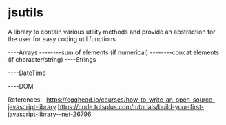 # jsutils

A library to contain various utility methods and provide an abstraction for the user for easy coding 
util functions

----Arrays
--------sum of elements (if numerical)
--------concat elements (if character/string)
----Strings

----DateTime

----DOM

References:-
https://egghead.io/courses/how-to-write-an-open-source-javascript-library
https://code.tutsplus.com/tutorials/build-your-first-javascript-library--net-26796
